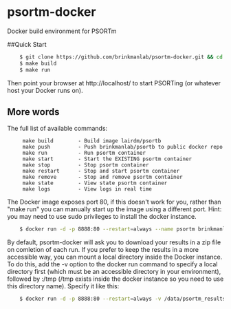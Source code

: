 # psortm-docker
Docker build environment for PSORTm

##Quick Start
```bash
    $ git clone https://github.com/brinkmanlab/psortm-docker.git && cd psortm-docker
    $ make build
    $ make run
```

Then point your browser at http://localhost/ to start PSORTing (or whatever host your Docker runs on).

## More words

The full list of available commands:

```
     make build        - Build image lairdm/psortb
     make push         - Push brinkmanlab/psortb to public docker repo
     make run          - Run psortm container
     make start        - Start the EXISTING psortm container
     make stop         - Stop psortm container
     make restart      - Stop and start psortm container
     make remove       - Stop and remove psortm container
     make state        - View state psortm container
     make logs         - View logs in real time
```

The Docker image exposes port 80, if this doesn't work for you, rather than "make run" you can manually start up the image using a different port. Hint: you may need to use sudo privileges to install the docker instance.

```bash
    $ docker run -d -p 8888:80 --restart=always --name psortm brinkmanlab/psortm:1.0.0
```
By default, psortm-docker will ask you to download your results in a zip file on comletion of each run. If you prefer to keep the results in a more accessible way, you can mount a local directory inside the Docker instance. To do this, add the -v option to the docker run command to specify a local directory first (which must be an accessible directory in your environment), followed by :/tmp (/tmp exists inside the docker instance so you need to use this directory name). Specify it like this:

```bash
    $ docker run -d -p 8888:80 --restart=always -v /data/psortm_results:/tmp --name psortm brinkmanlab/psortm:2
```
